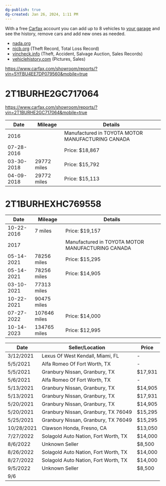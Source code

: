 ```yaml
---
dg-publish: true
dg-created: Jan 26, 2024, 1:11 PM
---
```

With a free [Carfax](https://www.carfax.com/vehicle-history-reports/) account you can add up to 8 vehicles to [your garage](https://www.carfax.com/Service/garage) and see the history, remove cars and add new ones as needed.

- [nada.org](https://www.nada.org/)
- [nicb.org](https://www.nicb.org/vincheck) (Theft Record, Total Loss Record)
- [vincheck.info](https://vincheck.info/) (Theft, Accident, Salvage Auction, Sales Records)
- [vehiclehistory.com](https://www.vehiclehistory.com/) (Pictures, Sales)

https://www.carfax.com/showroom/reports/?vin=5YFBU4EE7DP079560&mobile=true

# 2T1BURHE2GC717064

https://www.carfax.com/showroom/reports/?vin=2T1BURHE2GC717064&mobile=true

| Date | Mileage | Details |
| ---- | ---- | ---- |
| 2016 |  | Manufactured in TOYOTA MOTOR MANUFACTURING CANADA |
| 07-28-2016 |  | Price: $18,867 |
| 03-30-2018 | 29772 miles | Price: $15,792 |
| 04-09-2018 | 29772 miles | Price: $15,113 |

# 2T1BURHEXHC769558

| Date | Mileage | Details |
| ---- | ---- | ---- |
| 10-22-2016 | 7 miles | Price: $19,157 |
| 2017 |  | Manufactured in TOYOTA MOTOR MANUFACTURING CANADA |
| 05-14-2021 | 78256 miles | Price: $15,295 |
| 05-14-2021 | 78256 miles | Price: $14,905 |
| 03-10-2021 | 77313 miles |  |
| 10-22-2021 | 90475 miles |  |
| 07-27-2022 | 107646 miles | Price: $14,000 |
| 10-14-2023 | 134765 miles | Price: $12,995 |

| Date       | Seller/Location                    | Price   |
|------------|------------------------------------|---------|
| 3/12/2021  | Lexus Of West Kendall, Miami, FL    | -       |
| 5/5/2021   | Alfa Romeo Of Fort Worth, TX        | -       |
| 5/5/2021   | Granbury Nissan, Granbury, TX       | $17,931 |
| 5/6/2021   | Alfa Romeo Of Fort Worth, TX        | -       |
| 5/13/2021  | Granbury Nissan, Granbury, TX       | $14,905 |
| 5/13/2021  | Granbury Nissan, Granbury, TX       | $17,931 |
| 5/20/2021  | Granbury Nissan, Granbury, TX       | $14,905 |
| 5/20/2021  | Granbury Nissan, Granbury, TX 76049 | $15,295 |
| 5/25/2021  | Granbury Nissan, Granbury, TX 76049 | $15,295 |
| 10/28/2021 | Clawson Honda, Fresno, CA           | $13,050 |
| 7/27/2022  | Solagold Auto Nation, Fort Worth, TX| $14,000 |
| 8/6/2022   | Unknown Seller                      | $8,500  |
| 8/26/2022  | Solagold Auto Nation, Fort Worth, TX| $14,000 |
| 8/27/2022  | Solagold Auto Nation, Fort Worth, TX| $14,000 |
| 9/5/2022   | Unknown Seller                      | $8,500  |
| 9/6
